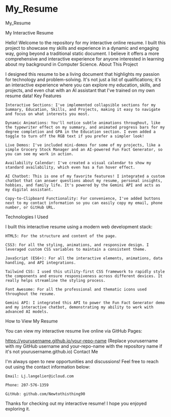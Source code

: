 # My_Resume
My_Resume


My Interactive Resume

Hello! Welcome to the repository for my interactive online resume. I built this project to showcase my skills and experience in a dynamic and engaging way, going beyond a traditional static document. I believe it offers a more comprehensive and interactive experience for anyone interested in learning about my background in Computer Science.
About This Project

I designed this resume to be a living document that highlights my passion for technology and problem-solving. It's not just a list of qualifications; it's an interactive experience where you can explore my education, skills, and projects, and even chat with an AI assistant that I've trained on my own resume data!
Key Features

    Interactive Sections: I've implemented collapsible sections for my Summary, Education, Skills, and Projects, making it easy to navigate and focus on what interests you most.

    Dynamic Animations: You'll notice subtle animations throughout, like the typewriter effect on my summary, and animated progress bars for my degree completion and GPA in the Education section. I even added a toggle to turn off the RGB text if you prefer a simpler look!

    Live Demos: I've included mini-demos for some of my projects, like a simple Grocery Stock Manager and an AI-powered Fun Fact Generator, so you can see my work in action.

    Availability Calendar: I've created a visual calendar to show my standard availability, which even has a fun hover effect.

    AI Chatbot: This is one of my favorite features! I integrated a custom chatbot that can answer questions about my resume, personal insights, hobbies, and family life. It's powered by the Gemini API and acts as my digital assistant.

    Copy-to-Clipboard Functionality: For convenience, I've added buttons next to my contact information so you can easily copy my email, phone number, or GitHub URL.

Technologies I Used

I built this interactive resume using a modern web development stack:

    HTML5: For the structure and content of the page.

    CSS3: For all the styling, animations, and responsive design. I leveraged custom CSS variables to maintain a consistent theme.

    JavaScript (ES6+): For all the interactive elements, animations, data handling, and API integrations.

    Tailwind CSS: I used this utility-first CSS framework to rapidly style the components and ensure responsiveness across different devices. It really helps streamline the styling process.

    Font Awesome: For all the professional and thematic icons used throughout the resume.

    Gemini API: I integrated this API to power the Fun Fact Generator demo and my interactive chatbot, demonstrating my ability to work with advanced AI models.

How to View My Resume

You can view my interactive resume live online via GitHub Pages:

https://yourusername.github.io/your-repo-name
(Replace yourusername with my GitHub username and your-repo-name with the repository name if it's not yourusername.github.io)
Contact Me

I'm always open to new opportunities and discussions! Feel free to reach out using the contact information below:

    Email: Lj.langelier@icloud.com

    Phone: 207-576-1359

    GitHub: github.com/Newtothisthing90

Thanks for checking out my interactive resume! I hope you enjoyed exploring it.

